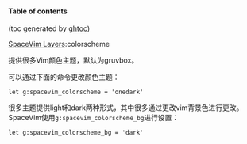 #### Table of contents
(toc generated by [ghtoc](https://github.com/sk1418/ghtoc))



[SpaceVim Layers](../layers.md):colorscheme

提供很多Vim颜色主题，默认为gruvbox。

可以通过下面的命令更改颜色主题：
```vim
let g:spacevim_colorscheme = 'onedark'
```

很多主题提供light和dark两种形式，其中很多通过更改vim背景色进行更改。SpaceVim使用`g:spacevim_colorscheme_bg`进行设置：
```vim
let g:spacevim_colorscheme_bg = 'dark'
```





